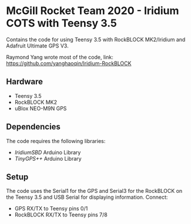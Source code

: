 # McGill Rocket Team 2020 - Iridium COTS with Teensy 3.5

Contains the code for using Teensy 3.5 with RockBLOCK MK2/Iridium and Adafruit Ultimate GPS V3. 

Raymond Yang wrote most of the code, link: https://github.com/yanghaoqin/Iridium-RockBLOCK

## Hardware
- Teensy 3.5
- RockBLOCK MK2
- uBlox NEO-M9N GPS

## Dependencies

The code requires the following libraries:
- *_IridiumSBD_* Arduino Library
- *_TinyGPS++_* Arduino Library

## Setup

The code uses the Serial1 for the GPS and Serial3 for the RockBLOCK on the Teensy 3.5 and USB Serial for displaying information. Connect:
- GPS RX/TX to Teensy pins 0/1
- RockBLOCK RX/TX to Teensy pins 7/8
